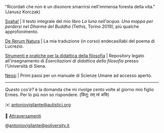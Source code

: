 <link rel="stylesheet" href="./assets/style.css">

<div class="callout">
"Ricordati che non è un disonore smarrirsi nell'immensa foresta della vita." (Janusz Korczak)
</div>
<p></p>

[Svaha!](https://antonio-vigilante.github.io/svaha/) | Il testo integrale del mio libro _La luna nell'acqua. Una mappa per perdersi nel Dharma del Buddha_ (Tethis, Torino 2019), più qualche approfonimento.

[De Rerum Natura](https://antonio-vigilante.github.io/lucrezio) | La mia traduzione (in corso) endecasillabi del poema di Lucrezio. 

[Strumenti e pratiche per la didattica della filosofia](https://antonio-vigilante.github.io/filosofia) | Repository legato all'insegnamento di _Esercitazioni di didattica della filosofia_ presso l'Università di Siena.

[Nessi](https://antonio-vigilante.github.io/nessi/) | Primi passi per un manuale di Scienze Umane ad accesso aperto.

<p></p>  

---
 _Questo cos'è?_ è la domanda che mi rivolge cento volte al giorno mio figlio Ermes. Per lo più non so rispondere. (किंतु: तत् त्वं असि)
 
✉️ antoniovigilante@autistici.org

📄 [Attraversamenti](http://www.attraversamenti.info)

@antoniovigilante@poliversity.it



